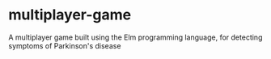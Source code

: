 # multiplayer-game
A multiplayer game built using the Elm programming language, for detecting symptoms of Parkinson's disease

